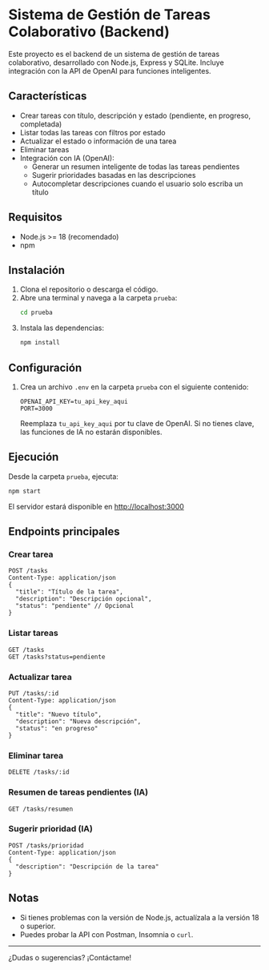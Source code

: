 # Sistema de Gestión de Tareas Colaborativo (Backend)

Este proyecto es el backend de un sistema de gestión de tareas colaborativo, desarrollado con Node.js, Express y SQLite. Incluye integración con la API de OpenAI para funciones inteligentes.

## Características
- Crear tareas con título, descripción y estado (pendiente, en progreso, completada)
- Listar todas las tareas con filtros por estado
- Actualizar el estado o información de una tarea
- Eliminar tareas
- Integración con IA (OpenAI):
  - Generar un resumen inteligente de todas las tareas pendientes
  - Sugerir prioridades basadas en las descripciones
  - Autocompletar descripciones cuando el usuario solo escriba un título

## Requisitos
- Node.js >= 18 (recomendado)
- npm

## Instalación
1. Clona el repositorio o descarga el código.
2. Abre una terminal y navega a la carpeta `prueba`:
   ```bash
   cd prueba
   ```
3. Instala las dependencias:
   ```bash
   npm install
   ```

## Configuración
1. Crea un archivo `.env` en la carpeta `prueba` con el siguiente contenido:
   ```env
   OPENAI_API_KEY=tu_api_key_aqui
   PORT=3000
   ```
   Reemplaza `tu_api_key_aqui` por tu clave de OpenAI. Si no tienes clave, las funciones de IA no estarán disponibles.

## Ejecución
Desde la carpeta `prueba`, ejecuta:
```bash
npm start
```
El servidor estará disponible en [http://localhost:3000](http://localhost:3000)

## Endpoints principales

### Crear tarea
```http
POST /tasks
Content-Type: application/json
{
  "title": "Título de la tarea",
  "description": "Descripción opcional",
  "status": "pendiente" // Opcional
}
```

### Listar tareas
```http
GET /tasks
GET /tasks?status=pendiente
```

### Actualizar tarea
```http
PUT /tasks/:id
Content-Type: application/json
{
  "title": "Nuevo título",
  "description": "Nueva descripción",
  "status": "en progreso"
}
```

### Eliminar tarea
```http
DELETE /tasks/:id
```

### Resumen de tareas pendientes (IA)
```http
GET /tasks/resumen
```

### Sugerir prioridad (IA)
```http
POST /tasks/prioridad
Content-Type: application/json
{
  "description": "Descripción de la tarea"
}
```

## Notas
- Si tienes problemas con la versión de Node.js, actualízala a la versión 18 o superior.
- Puedes probar la API con Postman, Insomnia o `curl`.

---

¿Dudas o sugerencias? ¡Contáctame! 